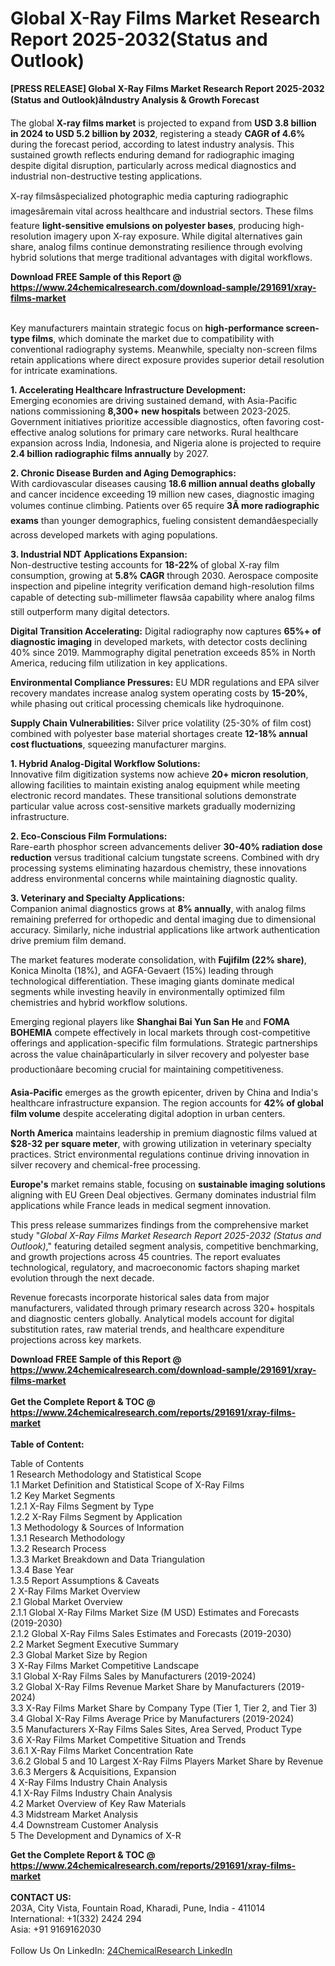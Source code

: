 <h1>Global X-Ray Films Market Research Report 2025-2032(Status and Outlook)</h1><p><strong>[PRESS RELEASE] Global X-Ray Films Market Research Report 2025-2032 (Status and Outlook)âIndustry Analysis &amp; Growth Forecast</strong></p><p>The global <strong>X-ray films market</strong> is projected to expand from <strong>USD 3.8 billion in 2024 to USD 5.2 billion by 2032</strong>, registering a steady <strong>CAGR of 4.6%</strong> during the forecast period, according to latest industry analysis. This sustained growth reflects enduring demand for radiographic imaging despite digital disruption, particularly across medical diagnostics and industrial non-destructive testing applications.</p><p>X-ray filmsâspecialized photographic media capturing radiographic imagesâremain vital across healthcare and industrial sectors. These films feature <strong>light-sensitive emulsions on polyester bases</strong>, producing high-resolution imagery upon X-ray exposure. While digital alternatives gain share, analog films continue demonstrating resilience through evolving hybrid solutions that merge traditional advantages with digital workflows.</p><div><b>Download FREE Sample of this Report @ 
            <a href="https://www.24chemicalresearch.com/download-sample/291691/xray-films-market">
            https://www.24chemicalresearch.com/download-sample/291691/xray-films-market</a></b></div><br><p>Key manufacturers maintain strategic focus on <strong>high-performance screen-type films</strong>, which dominate the market due to compatibility with conventional radiography systems. Meanwhile, specialty non-screen films retain applications where direct exposure provides superior detail resolution for intricate examinations.</p><p><strong>1. Accelerating Healthcare Infrastructure Development:</strong><br>
Emerging economies are driving sustained demand, with Asia-Pacific nations commissioning <strong>8,300+ new hospitals</strong> between 2023-2025. Government initiatives prioritize accessible diagnostics, often favoring cost-effective analog solutions for primary care networks. Rural healthcare expansion across India, Indonesia, and Nigeria alone is projected to require <strong>2.4 billion radiographic films annually</strong> by 2027.</p><p><strong>2. Chronic Disease Burden and Aging Demographics:</strong><br>
With cardiovascular diseases causing <strong>18.6 million annual deaths globally</strong> and cancer incidence exceeding 19 million new cases, diagnostic imaging volumes continue climbing. Patients over 65 require <strong>3Ã more radiographic exams</strong> than younger demographics, fueling consistent demandâespecially across developed markets with aging populations.</p><p><strong>3. Industrial NDT Applications Expansion:</strong><br>
Non-destructive testing accounts for <strong>18-22% </strong>of global X-ray film consumption, growing at <strong>5.8% CAGR</strong> through 2030. Aerospace composite inspection and pipeline integrity verification demand high-resolution films capable of detecting sub-millimeter flawsâa capability where analog films still outperform many digital detectors.</p><p><strong>Digital Transition Accelerating:</strong> Digital radiography now captures <strong>65%+ of diagnostic imaging</strong> in developed markets, with detector costs declining 40% since 2019. Mammography digital penetration exceeds 85% in North America, reducing film utilization in key applications.</p><p><strong>Environmental Compliance Pressures:</strong> EU MDR regulations and EPA silver recovery mandates increase analog system operating costs by <strong>15-20%</strong>, while phasing out critical processing chemicals like hydroquinone.</p><p><strong>Supply Chain Vulnerabilities:</strong> Silver price volatility (25-30% of film cost) combined with polyester base material shortages create <strong>12-18% annual cost fluctuations</strong>, squeezing manufacturer margins.</p><p><strong>1. Hybrid Analog-Digital Workflow Solutions:</strong><br>
Innovative film digitization systems now achieve <strong>20+ micron resolution</strong>, allowing facilities to maintain existing analog equipment while meeting electronic record mandates. These transitional solutions demonstrate particular value across cost-sensitive markets gradually modernizing infrastructure.</p><p><strong>2. Eco-Conscious Film Formulations:</strong><br>
Rare-earth phosphor screen advancements deliver <strong>30-40% radiation dose reduction</strong> versus traditional calcium tungstate screens. Combined with dry processing systems eliminating hazardous chemistry, these innovations address environmental concerns while maintaining diagnostic quality.</p><p><strong>3. Veterinary and Specialty Applications:</strong><br>
Companion animal diagnostics grows at <strong>8% annually</strong>, with analog films remaining preferred for orthopedic and dental imaging due to dimensional accuracy. Similarly, niche industrial applications like artwork authentication drive premium film demand.</p><p>The market features moderate consolidation, with <strong>Fujifilm (22% share)</strong>, Konica Minolta (18%), and AGFA-Gevaert (15%) leading through technological differentiation. These imaging giants dominate medical segments while investing heavily in environmentally optimized film chemistries and hybrid workflow solutions.</p><p>Emerging regional players like <strong>Shanghai Bai Yun San He </strong>and <strong>FOMA BOHEMIA</strong> compete effectively in local markets through cost-competitive offerings and application-specific film formulations. Strategic partnerships across the value chainâparticularly in silver recovery and polyester base productionâare becoming crucial for maintaining competitiveness.</p><p><strong>Asia-Pacific</strong> emerges as the growth epicenter, driven by China and India's healthcare infrastructure expansion. The region accounts for <strong>42% of global film volume</strong> despite accelerating digital adoption in urban centers.</p><p><strong>North America</strong> maintains leadership in premium diagnostic films valued at <strong>$28-32 per square meter</strong>, with growing utilization in veterinary specialty practices. Strict environmental regulations continue driving innovation in silver recovery and chemical-free processing.</p><p><strong>Europe's</strong> market remains stable, focusing on <strong>sustainable imaging solutions</strong> aligning with EU Green Deal objectives. Germany dominates industrial film applications while France leads in medical segment innovation.</p><p>This press release summarizes findings from the comprehensive market study "<em>Global X-Ray Films Market Research Report 2025-2032 (Status and Outlook)</em>," featuring detailed segment analysis, competitive benchmarking, and growth projections across 45 countries. The report evaluates technological, regulatory, and macroeconomic factors shaping market evolution through the next decade.</p><p>Revenue forecasts incorporate historical sales data from major manufacturers, validated through primary research across 320+ hospitals and diagnostic centers globally. Analytical models account for digital substitution rates, raw material trends, and healthcare expenditure projections across key markets.</p><div><b>Download FREE Sample of this Report @ 
            <a href="https://www.24chemicalresearch.com/download-sample/291691/xray-films-market">
            https://www.24chemicalresearch.com/download-sample/291691/xray-films-market</a></b></div><br><div><b>Get the Complete Report & TOC @ 
            <a href="https://www.24chemicalresearch.com/reports/291691/xray-films-market">
            https://www.24chemicalresearch.com/reports/291691/xray-films-market</a></b></div><br>
            <b>Table of Content:</b><p>Table of Contents<br />
1 Research Methodology and Statistical Scope<br />
1.1 Market Definition and Statistical Scope of X-Ray Films<br />
1.2 Key Market Segments<br />
1.2.1 X-Ray Films Segment by Type<br />
1.2.2 X-Ray Films Segment by Application<br />
1.3 Methodology & Sources of Information<br />
1.3.1 Research Methodology<br />
1.3.2 Research Process<br />
1.3.3 Market Breakdown and Data Triangulation<br />
1.3.4 Base Year<br />
1.3.5 Report Assumptions & Caveats<br />
2 X-Ray Films Market Overview<br />
2.1 Global Market Overview<br />
2.1.1 Global X-Ray Films Market Size (M USD) Estimates and Forecasts (2019-2030)<br />
2.1.2 Global X-Ray Films Sales Estimates and Forecasts (2019-2030)<br />
2.2 Market Segment Executive Summary<br />
2.3 Global Market Size by Region<br />
3 X-Ray Films Market Competitive Landscape<br />
3.1 Global X-Ray Films Sales by Manufacturers (2019-2024)<br />
3.2 Global X-Ray Films Revenue Market Share by Manufacturers (2019-2024)<br />
3.3 X-Ray Films Market Share by Company Type (Tier 1, Tier 2, and Tier 3)<br />
3.4 Global X-Ray Films Average Price by Manufacturers (2019-2024)<br />
3.5 Manufacturers X-Ray Films Sales Sites, Area Served, Product Type<br />
3.6 X-Ray Films Market Competitive Situation and Trends<br />
3.6.1 X-Ray Films Market Concentration Rate<br />
3.6.2 Global 5 and 10 Largest X-Ray Films Players Market Share by Revenue<br />
3.6.3 Mergers & Acquisitions, Expansion<br />
4 X-Ray Films Industry Chain Analysis<br />
4.1 X-Ray Films Industry Chain Analysis<br />
4.2 Market Overview of Key Raw Materials<br />
4.3 Midstream Market Analysis<br />
4.4 Downstream Customer Analysis<br />
5 The Development and Dynamics of X-R</p><div><b>Get the Complete Report & TOC @ 
            <a href="https://www.24chemicalresearch.com/reports/291691/xray-films-market">
            https://www.24chemicalresearch.com/reports/291691/xray-films-market</a></b></div><br><b>CONTACT US:</b><br>
            203A, City Vista, Fountain Road, Kharadi, Pune, India - 411014<br>
            International: +1(332) 2424 294<br>
            Asia: +91 9169162030 <br><br>
            Follow Us On LinkedIn: <a href="https://www.linkedin.com/company/24chemicalresearch/">24ChemicalResearch LinkedIn</a>